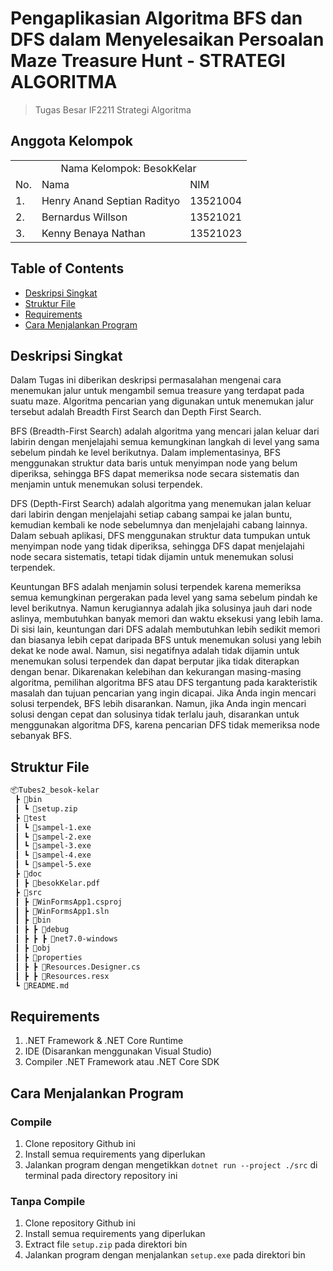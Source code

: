 # Pengaplikasian Algoritma BFS dan DFS dalam Menyelesaikan Persoalan Maze Treasure Hunt - STRATEGI ALGORITMA
> Tugas Besar IF2211 Strategi Algoritma
## Anggota Kelompok
<table>
    <tr>
        <td colspan="3", align = "center"><center>Nama Kelompok: BesokKelar</center></td>
    </tr>
    <tr>
        <td>No.</td>
        <td>Nama</td>
        <td>NIM</td>
    </tr>
    <tr>
        <td>1.</td>
        <td>Henry Anand Septian Radityo</td>
        <td>13521004</td>
    </tr>
    <tr>
        <td>2.</td>
        <td>Bernardus Willson</td>
        <td>13521021</td>
    </tr>
    <tr>
        <td>3.</td>
        <td>Kenny Benaya Nathan</td>
        <td>13521023</td>
</table>

## Table of Contents
* [Deskripsi Singkat](#deskripsi-singkat)
* [Struktur File](#struktur-file)
* [Requirements](#requirements)
* [Cara Menjalankan Program](#cara-menjalankan-program)

## Deskripsi Singkat 
Dalam Tugas ini diberikan deskripsi permasalahan mengenai cara menemukan jalur untuk mengambil semua treasure yang terdapat pada suatu maze. Algoritma pencarian yang digunakan untuk menemukan jalur tersebut adalah Breadth First Search dan Depth First Search.

BFS (Breadth-First Search) adalah algoritma yang mencari jalan keluar dari labirin dengan menjelajahi semua kemungkinan langkah di level yang sama sebelum pindah ke level berikutnya. Dalam implementasinya, BFS menggunakan struktur data baris untuk menyimpan node yang belum diperiksa, sehingga BFS dapat memeriksa node secara sistematis dan menjamin untuk menemukan solusi terpendek.  

DFS (Depth-First Search) adalah algoritma yang menemukan jalan keluar dari labirin dengan menjelajahi setiap cabang sampai ke jalan buntu, kemudian kembali ke node sebelumnya dan menjelajahi cabang lainnya. Dalam sebuah aplikasi, DFS menggunakan struktur data tumpukan untuk menyimpan node yang tidak diperiksa, sehingga DFS dapat menjelajahi node secara sistematis, tetapi tidak dijamin untuk menemukan solusi terpendek. 

Keuntungan BFS adalah menjamin  solusi terpendek karena  memeriksa semua kemungkinan pergerakan pada level yang sama sebelum pindah ke level berikutnya. Namun kerugiannya adalah jika solusinya jauh dari node aslinya, membutuhkan banyak memori dan waktu eksekusi yang lebih lama. Di sisi lain, keuntungan dari DFS adalah membutuhkan lebih sedikit memori dan biasanya lebih cepat daripada BFS untuk menemukan solusi yang lebih dekat ke node awal. Namun, sisi negatifnya adalah tidak dijamin untuk menemukan solusi terpendek dan dapat berputar jika tidak diterapkan dengan benar. Dikarenakan kelebihan dan kekurangan  masing-masing algoritma,  pemilihan algoritma BFS atau DFS tergantung pada karakteristik masalah dan tujuan pencarian yang ingin dicapai. Jika Anda ingin mencari solusi terpendek,  BFS lebih disarankan. Namun, jika Anda ingin mencari solusi dengan cepat dan solusinya tidak terlalu jauh, disarankan untuk menggunakan algoritma DFS, karena pencarian  DFS tidak memeriksa node sebanyak  BFS.

## Struktur File
```bash
📦Tubes2_besok-kelar
 ┣ 📂bin
 ┃ ┗ 📜setup.zip
 ┣ 📂test
 ┃ ┗ 📜sampel-1.exe
 ┃ ┗ 📜sampel-2.exe
 ┃ ┗ 📜sampel-3.exe
 ┃ ┗ 📜sampel-4.exe
 ┃ ┗ 📜sampel-5.exe
 ┣ 📂doc
 ┃ ┣ 📜besokKelar.pdf
 ┣ 📂src
 ┃ ┣ 📜WinFormsApp1.csproj
 ┃ ┣ 📜WinFormsApp1.sln
 ┃ ┣ 📂bin
 ┃ ┣ ┣ 📂debug
 ┃ ┣ ┣ ┣ 📂net7.0-windows
 ┃ ┣ 📂obj
 ┃ ┣ 📂properties
 ┃ ┣ ┣ 📜Resources.Designer.cs
 ┃ ┣ ┣ 📜Resources.resx
 ┗ 📜README.md
 ```
 
 ## Requirements
 1. .NET Framework & .NET Core Runtime
 2. IDE (Disarankan menggunakan Visual Studio)
 3. Compiler .NET Framework atau .NET Core SDK
 
 ## Cara Menjalankan Program
 ### Compile
 1. Clone repository Github ini
 2. Install semua requirements yang diperlukan
 3. Jalankan program dengan mengetikkan `dotnet run --project ./src` di terminal pada directory repository ini
 ### Tanpa Compile
 1. Clone repository Github ini
 2. Install semua requirements yang diperlukan
 3. Extract file `setup.zip` pada direktori bin
 4. Jalankan program dengan menjalankan `setup.exe` pada direktori bin
 
